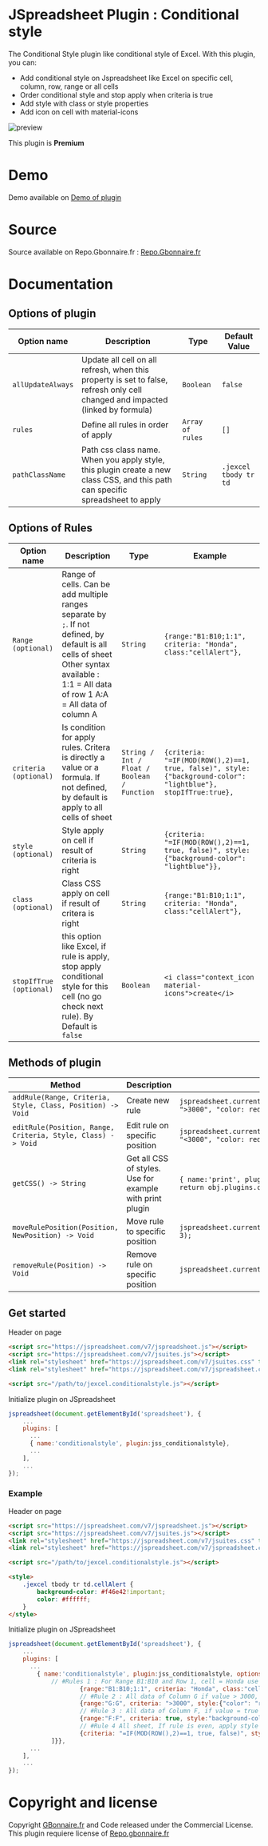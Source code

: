 # JSpreadsheet Plugin : Conditional style

The Conditional Style plugin like conditional style of Excel. With this plugin, you can:
- Add conditional style on Jspreadsheet like Excel on specific cell, column, row, range or all cells
- Order conditional style and stop apply when criteria is true
- Add style with class or style properties
- Add icon on cell with material-icons

![preview](https://user-images.githubusercontent.com/52194475/91465458-15fb1d00-e88e-11ea-960a-c79f42f55b7b.png)


This plugin is **Premium**

# Demo

Demo available on [Demo of plugin](https://demo.gbonnaire.fr/jExcel/plugin.conditionnalstyle.php)

# Source

Source available on Repo.Gbonnaire.fr : [Repo.Gbonnaire.fr](https://repo.gbonnaire.fr/product/jexcel-plugin-conditionalstyle)

# Documentation
## Options of plugin

<table>
	<thead>
		<tr>
			<th>Option name</th>
			<th>Description</th>
			<th>Type</th>
			<th>Default Value</th>
		</tr>
	</thead>
	<tbody>
                 <tr>
			<td><code>allUpdateAlways</code></td>
			<td>Update all cell on all refresh, when this property is set to false, refresh only cell changed and impacted (linked by formula)</td>
			<td><code>Boolean</code></td>
			<td><code>false</code></td>
		</tr>
		<tr>
			<td><code>rules</code></td>
			<td>Define all rules in order of apply</td>
			<td><code>Array of rules</code></td>
			<td><code>[]</code></td>
		</tr>
		<tr>
			<td><code>pathClassName</code></td>
			<td>Path css class name. When you apply style, this plugin create a new class CSS, and this path can specific spreadsheet to apply</td>
			<td><code>String</code></td>
			<td><code>.jexcel tbody tr td</code></td>
		</tr>
	</tbody>
</table>


## Options of Rules
<table>
	<thead>
		<tr>
			<th>Option name</th>
			<th>Description</th>
			<th>Type</th>
			<th>Example</th>
		</tr>
	</thead>
	<tbody>
		<tr>
			<td><code>Range (optional)</code></td>
			<td>Range of cells. Can be add multiple ranges separate by <code>;</code>. If not defined, by default is all cells of sheet<br>
			Other syntax available : 
			1:1 = All data of row 1
			A:A = All data of column A</td>
			<td><code>String</code></td>
			<td><code>{range:"B1:B10;1:1", criteria: "Honda", class:"cellAlert"},</code></td>
		</tr>
		<tr>
			<td><code>criteria (optional)</code></td>
			<td>Is condition for apply rules. Critera is directly a value or a formula. If not defined, by default is apply to all cells of sheet</td>
			<td><code>String / Int / Float / Boolean / Function</code></td>
			<td><code>{criteria: "=IF(MOD(ROW(),2)==1, true, false)", style:{"background-color": "lightblue"}, stopIfTrue:true},</code></td>
		</tr>
		<tr>
			<td><code>style (optional)</code></td>
			<td>Style apply on cell if result of criteria is right</td>
			<td><code>String</code></td>
			<td><code>{criteria: "=IF(MOD(ROW(),2)==1, true, false)", style:{"background-color": "lightblue"}},</code></td>
		</tr>
		<tr>
			<td><code>class (optional)</code></td>
			<td>Class CSS apply on cell if result of critera is right</td>
			<td><code>String</code></td>
			<td><code>{range:"B1:B10;1:1", criteria: "Honda", class:"cellAlert"},</code></td>
		</tr>
		<tr>
			<td><code>stopIfTrue (optional)</code></td>
			<td>this option like Excel, if rule is apply, stop apply conditional style for this cell (no go check next rule). By Default is <code>false</code></td>
			<td><code>Boolean</code></td>
			<td><code>&lt;i class="context_icon material-icons"&gt;create&lt;/i&gt;</code></td>
		</tr>
	</tbody>
</table>


## Methods of plugin

<table>
	<thead>
		<tr>
			<th>Method</th>
			<th>Description</th>
			<th>Example</th>
		</tr>
	</thead>
	<tbody>
		<tr>
			<td><code>addRule(Range<String>, Criteria<String|Int|Float|Boolean>, Style<String>, Class<String>, Position<Int>) -> Void</code></td>
			<td>Create new rule</td>
			<td><code>jspreadsheet.current.plugins.conditionalstyle.addRule("B:B", ">3000", "color: red;", null, 1);</code></td>
		</tr>
		<tr>
			<td><code>editRule(Position<Int>, Range<String>, Criteria<String|Int|Float|Boolean>, Style<String>, Class<String>) -> Void</code></td>
			<td>Edit rule on specific position</td>
			<td><code>jspreadsheet.current.plugins.conditionalstyle.editRule(1, "B:B", "<3000", "color: red;", null);</code></td>
		</tr>
		<tr>
			<td><code>getCSS() -> String</code></td>
			<td>Get all CSS of styles. Use for example with print plugin</td>
			<td><code>{ name:'print', plugin:jss_print, options:{style:function(obj) { return obj.plugins.conditionalstyle.getCSS(); }} },</code></td>
		</tr>
		<tr>
			<td><code>moveRulePosition(Position<Int>, NewPosition<Int>) -> Void</code></td>
			<td>Move rule to specific position</td>
			<td><code>jspreadsheet.current.plugins.conditionalstyle.moveRulePosition(1, 3);</code></td>
		</tr>
		<tr>
			<td><code>removeRule(Position<Int>) -> Void</code></td>
			<td>Remove rule on specific position</td>
			<td><code>jspreadsheet.current.plugins.conditionalstyle.removeRule(3);</code></td>
		</tr>
	</tbody>
</table>

## Get started

Header on page
```HTML
<script src="https://jspreadsheet.com/v7/jspreadsheet.js"></script>
<script src="https://jspreadsheet.com/v7/jsuites.js"></script>
<link rel="stylesheet" href="https://jspreadsheet.com/v7/jsuites.css" type="text/css" />
<link rel="stylesheet" href="https://jspreadsheet.com/v7/jspreadsheet.css" type="text/css" />

<script src="/path/to/jexcel.conditionalstyle.js"></script>
```

Initialize plugin on JSpreadsheet
```JavaScript
jspreadsheet(document.getElementById('spreadsheet'), {
	...
	plugins: [
      ...
      { name:'conditionalstyle', plugin:jss_conditionalstyle},
      ...  
    ],
    ...
});
```
### Example
Header on page
```HTML
<script src="https://jspreadsheet.com/v7/jspreadsheet.js"></script>
<script src="https://jspreadsheet.com/v7/jsuites.js"></script>
<link rel="stylesheet" href="https://jspreadsheet.com/v7/jsuites.css" type="text/css" />
<link rel="stylesheet" href="https://jspreadsheet.com/v7/jspreadsheet.css" type="text/css" />

<script src="/path/to/jexcel.conditionalstyle.js"></script>

<style>    
    .jexcel tbody tr td.cellAlert {
        background-color: #f46e42!important;
        color: #ffffff;
    }    
</style>
```

Initialize plugin on JSpreadsheet
```JavaScript
jspreadsheet(document.getElementById('spreadsheet'), {
	...
	plugins: [
      ...
   		{ name:'conditionalstyle', plugin:jss_conditionalstyle, options:{rules:[
   			// #Rules 1 : For Range B1:B10 and Row 1, cell = Honda use ClassCss cellAlert
	                {range:"B1:B10;1:1", criteria: "Honda", class:"cellAlert"}, 
	                // #Rule 2 : All data of Column G if value > 3000, apply this style and stop here (no check next rules if true)
	                {range:"G:G", criteria: ">3000", style:{"color": "red", "font-weight":"bold", "background-color": "LightPink"}, stopIfTrue:true}, 
	                // #Rule 3 : All data of Column F, if value = true (checkbox), apply style and stop here (no check next rules if true)
	                {range:"F:F", criteria: true, style:"background-color:green", stopIfTrue:true}, 
	                // #Rule 4 All sheet, If rule is even, apply style                      
	                {criteria: "=IF(MOD(ROW(),2)==1, true, false)", style:{"background-color": "lightblue"}},  
        	]}},
      ...  
    ],
    ...
});
```

# Copyright and license

Copyright [GBonnaire.fr](https://www.gbonnaire.fr) and Code released under the Commercial License. This plugin requiere license of [Repo.gbonnaire.fr](https://repo.gbonnaire.fr)
